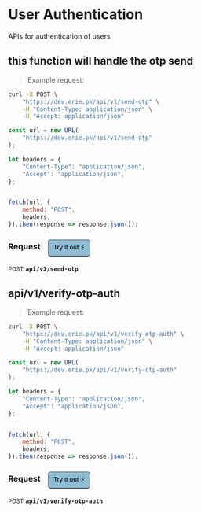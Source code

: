 # User Authentication

APIs for authentication of users

## this function will handle the otp send




> Example request:

```bash
curl -X POST \
    "https://dev.erie.pk/api/v1/send-otp" \
    -H "Content-Type: application/json" \
    -H "Accept: application/json"
```

```javascript
const url = new URL(
    "https://dev.erie.pk/api/v1/send-otp"
);

let headers = {
    "Content-Type": "application/json",
    "Accept": "application/json",
};


fetch(url, {
    method: "POST",
    headers,
}).then(response => response.json());
```


<div id="execution-results-POSTapi-v1-send-otp" hidden>
    <blockquote>Received response<span id="execution-response-status-POSTapi-v1-send-otp"></span>:</blockquote>
    <pre class="json"><code id="execution-response-content-POSTapi-v1-send-otp"></code></pre>
</div>
<div id="execution-error-POSTapi-v1-send-otp" hidden>
    <blockquote>Request failed with error:</blockquote>
    <pre><code id="execution-error-message-POSTapi-v1-send-otp"></code></pre>
</div>
<form id="form-POSTapi-v1-send-otp" data-method="POST" data-path="api/v1/send-otp" data-authed="0" data-hasfiles="0" data-headers='{"Content-Type":"application\/json","Accept":"application\/json"}' onsubmit="event.preventDefault(); executeTryOut('POSTapi-v1-send-otp', this);">
<h3>
    Request&nbsp;&nbsp;&nbsp;
        <button type="button" style="background-color: #8fbcd4; padding: 5px 10px; border-radius: 5px; border-width: thin;" id="btn-tryout-POSTapi-v1-send-otp" onclick="tryItOut('POSTapi-v1-send-otp');">Try it out ⚡</button>
    <button type="button" style="background-color: #c97a7e; padding: 5px 10px; border-radius: 5px; border-width: thin;" id="btn-canceltryout-POSTapi-v1-send-otp" onclick="cancelTryOut('POSTapi-v1-send-otp');" hidden>Cancel</button>&nbsp;&nbsp;
    <button type="submit" style="background-color: #6ac174; padding: 5px 10px; border-radius: 5px; border-width: thin;" id="btn-executetryout-POSTapi-v1-send-otp" hidden>Send Request 💥</button>
    </h3>
<p>
<small class="badge badge-black">POST</small>
 <b><code>api/v1/send-otp</code></b>
</p>
</form>


## api/v1/verify-otp-auth




> Example request:

```bash
curl -X POST \
    "https://dev.erie.pk/api/v1/verify-otp-auth" \
    -H "Content-Type: application/json" \
    -H "Accept: application/json"
```

```javascript
const url = new URL(
    "https://dev.erie.pk/api/v1/verify-otp-auth"
);

let headers = {
    "Content-Type": "application/json",
    "Accept": "application/json",
};


fetch(url, {
    method: "POST",
    headers,
}).then(response => response.json());
```


<div id="execution-results-POSTapi-v1-verify-otp-auth" hidden>
    <blockquote>Received response<span id="execution-response-status-POSTapi-v1-verify-otp-auth"></span>:</blockquote>
    <pre class="json"><code id="execution-response-content-POSTapi-v1-verify-otp-auth"></code></pre>
</div>
<div id="execution-error-POSTapi-v1-verify-otp-auth" hidden>
    <blockquote>Request failed with error:</blockquote>
    <pre><code id="execution-error-message-POSTapi-v1-verify-otp-auth"></code></pre>
</div>
<form id="form-POSTapi-v1-verify-otp-auth" data-method="POST" data-path="api/v1/verify-otp-auth" data-authed="0" data-hasfiles="0" data-headers='{"Content-Type":"application\/json","Accept":"application\/json"}' onsubmit="event.preventDefault(); executeTryOut('POSTapi-v1-verify-otp-auth', this);">
<h3>
    Request&nbsp;&nbsp;&nbsp;
        <button type="button" style="background-color: #8fbcd4; padding: 5px 10px; border-radius: 5px; border-width: thin;" id="btn-tryout-POSTapi-v1-verify-otp-auth" onclick="tryItOut('POSTapi-v1-verify-otp-auth');">Try it out ⚡</button>
    <button type="button" style="background-color: #c97a7e; padding: 5px 10px; border-radius: 5px; border-width: thin;" id="btn-canceltryout-POSTapi-v1-verify-otp-auth" onclick="cancelTryOut('POSTapi-v1-verify-otp-auth');" hidden>Cancel</button>&nbsp;&nbsp;
    <button type="submit" style="background-color: #6ac174; padding: 5px 10px; border-radius: 5px; border-width: thin;" id="btn-executetryout-POSTapi-v1-verify-otp-auth" hidden>Send Request 💥</button>
    </h3>
<p>
<small class="badge badge-black">POST</small>
 <b><code>api/v1/verify-otp-auth</code></b>
</p>
</form>



